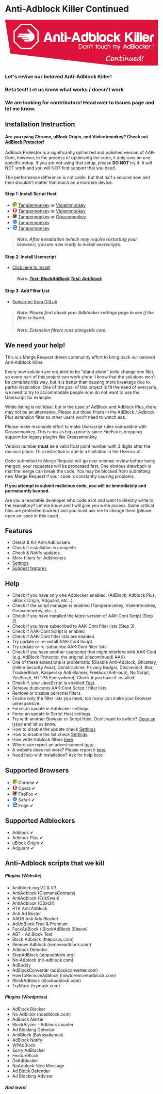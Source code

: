 # Anti-Adblock Killer Continued

![header](images/header.png)

### Let's revive our beloved Anti-Adblock Killer! 

### Beta test! Let us know what works / doesn't work

### We are looking for contributors! Head over to Issues page and let me know. 

## Installation Instruction

#### Are you using Chrome, uBlock Origin, and Violentmonkey? Check out [AdBlock Protector](https://jspenguin2017.github.io/AdBlockProtector/)! 

AdBlock Protector is a significantly optimized and polished version of AAK-Cont, however, in the process of optimizing the code, it only runs on one specific setup. 
If you are not using that setup, please **DO NOT** try it. It will NOT work and you will NOT find support that you need. 

The performance difference is noticable, but that half a second now and then shouldn't matter that much on a mordern device. 

#### Step 1: Install Script Host
* ![Chrome](images/browsers/chrome.png) [Tampermonkey](https://chrome.google.com/webstore/detail/tampermonkey/dhdgffkkebhmkfjojejmpbldmpobfkfo) or [Violentmonkey](https://chrome.google.com/webstore/detail/violentmonkey/jinjaccalgkegednnccohejagnlnfdag)
* ![Opera](images/browsers/opera.png) [Tampermonkey](https://addons.opera.com/extensions/details/tampermonkey-beta/) or [Violentmonkey](https://addons.opera.com/extensions/details/violent-monkey/) 
* ![FireFox](images/browsers/firefox.png) [Tampermonkey](https://addons.mozilla.org/firefox/addon/tampermonkey/) or [Greasemonkey](https://addons.mozilla.org/firefox/addon/greasemonkey/)
* ![Safari](images/browsers/safari.png) [Tampermonkey](https://safari.tampermonkey.net/tampermonkey.safariextz)
* ![Edge](images/browsers/msedge.png) [Tampermonkey](https://www.microsoft.com/store/p/tampermonkey/9nblggh5162s)

> ##### Note: After installation (which may require restarting your browser), you are now ready to install userscripts. 

#### Step 2: Install Userscript
* [Click here to install](https://gitlab.com/xuhaiyang1234/AAK-Cont/raw/master/source/aak-cont-script.user.js)

> ##### Note: [Test: BlockAdBlock](https://blockadblock.com/) [Test: Antiblock](http://antiblock.org/?p=v3&demo)

#### Step 3: Add Filter List
* [Subscribe from GitLab](https://xuhaiyang1234.gitlab.io/AAK-Cont/index.html#filterlist)

> ##### Note: Please first check your Adblocker settings page to see if the filter is listed. 
> ##### Note: Extension filters runs alongside core. 

## We need your help! 

This is a Merge Request driven community effort to bring back our beloved Anti-Adblock Killer. 

Every new solution are required to be "stand alone" (only change one file), so every part of this project can work alone. 
I know that the solutions won't be complete this way, but it is better than causing more breakage due to partial installation. 
One of the goal of this project is fit the need of everyone, we need to try to accommodate people who do not want to use the Userscript for example. 

White listing is not ideal, but in the case of AdBlock and Adblock Plus, there may not be an alternative. 
Please put those filters in the AdBlock / Adblock Plus extension filter so other users won't need to watch ads. 

Please make resonable effort to make Userscript rules compatible with Greasemonkey. This is not as big a priority since FireFox is dropping support 
for legacy plugins like Greasemonkey. 

Version number **must** be a valid float point number with 3 digits after the decimal place. This restriction is due to a limitation in the Userscript. 

Code submitted to Merge Request will go over minimal review before being merged, your requestes will be processed fast. 
One obvious drawback is that the merge can break the code. You may be blocked from submitting new Merge Request if your code is constantly causing problems. 

**If you attempt to submit malicious code, you will be immediately and permanently banned.**

Are you a reputable developer who code a lot and want to directly write to the repository? Let me know and I will give you write access. 
Some critical files are protected (locked) and you must ask me to change them (please open an issue in this case). 

## Features
* Detect & Kill Anti-Adblockers
* Check if installation is complete
* Check & Notify updates
* More filters for Adblockers
* [Settings](https://xuhaiyang1234.gitlab.io/AAK-Cont/)
* [Suggest features](https://gitlab.com/xuhaiyang1234/AAK-Cont/issues)

## Help
* Check if you have only one Adblocker enabled. (AdBlock, Adblock Plus, uBlock Origin, Adguard, etc...).
* Check if the script manager is enabled (Tampermonkey, Violentmonkey, Greasemonkey, etc...).
* Check if you have installed the latest version of AAK-Cont Script (Step 2).
* Check if you have subscribed to AAK-Cont filter lists (Step 3).
* Check if AAK-Cont Script is enabled.
* Check if AAK-Cont filter lists are enabled.
* Try update or re-install AAK-Cont Script.
* Try update or re-subscribe AAK-Cont filter lists.
* Check if you have another userscript that might interfere with AAK-Cont (e.g. AdBlock Protector, the original (discontinued) AAK).
* One of these extensions is problematic (Disable Anti-Adblock, Ghostery, Online Security Avast, Donotrackme, Privacy Badger, Disconnect, Blur, 
TrackerBlock, Kaspersky Anti-Banner, Freebox (Anti-pub), No Script, YesScript, HTTPS Everywhere). Check if you have it installed.
* Check if, your JavaScript is enabled [Test](http://activatejavascript.org/).
* Remove duplicates AAK-Cont Script / filter lists.
* Remove or disable personal filters.
* Enable only the filter lists you need, too many can make your browser unresponsive.
* Force an update in Adblocker settings.
* Force an update in Script Host settings.
* Try with another Browser or Script Host. Don't want to switch? [Open an issue](https://gitlab.com/xuhaiyang1234/AAK-Cont/issues) and let us know.
* How to disable the update check [Settings](https://xuhaiyang1234.gitlab.io/AAK-Cont/)
* How to disable the list check [Settings](https://xuhaiyang1234.gitlab.io/AAK-Cont/)
* How write Adblock filters [here](https://adblockplus.org/en/filters)
* Where can report an advertisement [here](https://forums.lanik.us/)
* A website does not work? Please report it [here](https://gitlab.com/xuhaiyang1234/AAK-Cont/issues)
* Need help with installation? Ask for help [here](https://gitlab.com/xuhaiyang1234/AAK-Cont/issues)

## Supported Browsers
* ![Chrome](images/browsers/chrome.png) Chrome &#10004;
* ![Opera](images/browsers/opera.png) Opera &#10004;
* ![FireFox](images/browsers/firefox.png) FireFox &#10004;
* ![Safari](images/browsers/safari.png) Safari &#10004;
* ![Edge](images/browsers/msedge.png) Edge &#10004;

## Supported Adblockers
* Adblock &#10004;
* Adblock Plus &#10004;
* uBlock Origin &#10004;
* Adguard &#10004;

## Anti-Adblock scripts that we kill
##### Plugins (Website)
* Antiblock.org V2 & V3
* AntiAdblock (ClemensConrads)
* AntiAdblock (ErikSwan)
* AntiAdblock (D3xt3r)
* RTK Anti Adblock
* Anti Ad Buster
* AADB Anti Ads Blocker
* AdUnBlock Free & Premium
* FuckAdBlock / BlockAdBlock (Sitexw)
* ABT - Ad Block Test
* Block Adblock (thepcspy.com)
* Remove Adblock (removeadblock.com)
* Adblock Detector
* StopAdBlock (stopadblock.org)
* No-Adblock (no-adblock.com)
* AdBuddy
* AdBlockConverter (adblockconverter.com)
* HowToRemoveAdblock (howtoremoveadblock.com)
* BlockAdblock (blockadblock.com)
* TryMask (trymask.com)

##### Plugins (Wordpress)
* AdBlock Blocker
* No Adblock (noadblock.com)
* AdBlock Alerter
* BlockAlyzer - Adblock counter
* Ad Blocking Detector
* AntiBlock (BukssaAyman)
* AdBlock Notify
* WPAdBlock
* Sorry AdBlocker
* FeatureBlock
* DeAdblocker
* NoAdblock Nice Message
* Ad Block Defender
* Ad Blocking Advisor

##### And more! 


